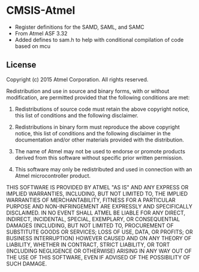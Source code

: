 # CMSIS-Atmel

* Register definitions for the SAMD, SAML, and SAMC
* From Atmel ASF 3.32
* Added defines to sam.h to help with conditional compilation of code based on mcu

## License

Copyright (c) 2015 Atmel Corporation. All rights reserved.

Redistribution and use in source and binary forms, with or without
modification, are permitted provided that the following conditions are met:

1. Redistributions of source code must retain the above copyright notice,
   this list of conditions and the following disclaimer.

2. Redistributions in binary form must reproduce the above copyright notice,
   this list of conditions and the following disclaimer in the documentation
   and/or other materials provided with the distribution.

3. The name of Atmel may not be used to endorse or promote products derived
   from this software without specific prior written permission.

4. This software may only be redistributed and used in connection with an
   Atmel microcontroller product.

THIS SOFTWARE IS PROVIDED BY ATMEL "AS IS" AND ANY EXPRESS OR IMPLIED
WARRANTIES, INCLUDING, BUT NOT LIMITED TO, THE IMPLIED WARRANTIES OF
MERCHANTABILITY, FITNESS FOR A PARTICULAR PURPOSE AND NON-INFRINGEMENT ARE
EXPRESSLY AND SPECIFICALLY DISCLAIMED. IN NO EVENT SHALL ATMEL BE LIABLE FOR
ANY DIRECT, INDIRECT, INCIDENTAL, SPECIAL, EXEMPLARY, OR CONSEQUENTIAL
DAMAGES (INCLUDING, BUT NOT LIMITED TO, PROCUREMENT OF SUBSTITUTE GOODS
OR SERVICES; LOSS OF USE, DATA, OR PROFITS; OR BUSINESS INTERRUPTION)
HOWEVER CAUSED AND ON ANY THEORY OF LIABILITY, WHETHER IN CONTRACT,
STRICT LIABILITY, OR TORT (INCLUDING NEGLIGENCE OR OTHERWISE) ARISING IN
ANY WAY OUT OF THE USE OF THIS SOFTWARE, EVEN IF ADVISED OF THE
POSSIBILITY OF SUCH DAMAGE.

